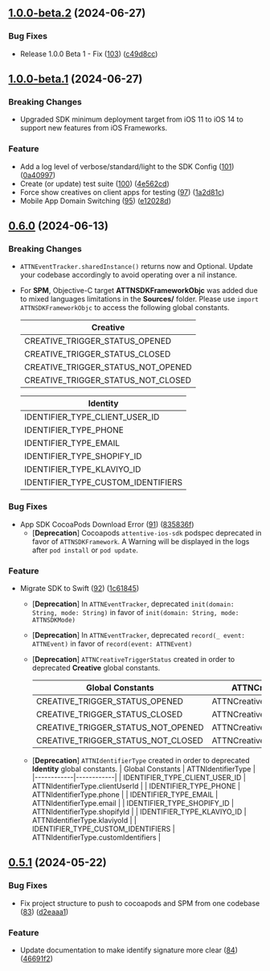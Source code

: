 ## [1.0.0-beta.2](https://github.com/attentive-mobile/attentive-ios-sdk/compare/1.0.0-beta.1...1.0.0-beta.2) (2024-06-27)

### Bug Fixes
* Release 1.0.0 Beta 1 - Fix ([103](https://github.com/attentive-mobile/attentive-ios-sdk/pull/103)) ([c49d8cc](https://github.com/attentive-mobile/attentive-ios-sdk/commit/c49d8cca52d77a1fc2441ccc0896f97c67ae08dd))

## [1.0.0-beta.1](https://github.com/attentive-mobile/attentive-ios-sdk/compare/0.6.0...1.0.0-beta.1) (2024-06-27)

### Breaking Changes
* Upgraded SDK minimum deployment target from iOS 11 to iOS 14 to support new features from iOS Frameworks.

### Feature
* Add a log level of verbose/standard/light to the SDK Config ([101](https://github.com/attentive-mobile/attentive-ios-sdk/pull/101)) ([0a40997](https://github.com/attentive-mobile/attentive-ios-sdk/commit/0a40997e62803d83731cc35d3b9c95aa5996893f))
* Create (or update) test suite ([100](https://github.com/attentive-mobile/attentive-ios-sdk/pull/100)) ([4e562cd](https://github.com/attentive-mobile/attentive-ios-sdk/commit/4e562cd93f4e17f6f7fd3498076895ec5e8e6fa8))
* Force show creatives on client apps for testing ([97](https://github.com/attentive-mobile/attentive-ios-sdk/pull/97)) ([1a2d81c](https://github.com/attentive-mobile/attentive-ios-sdk/commit/1a2d81cbfbb440638f5c5342225aeb58f11a236e))
* Mobile App Domain Switching ([95](https://github.com/attentive-mobile/attentive-ios-sdk/pull/95)) ([e12028d](e12028d7892ca5fbd785e26b05dfeda4ab187024))

## [0.6.0](https://github.com/attentive-mobile/attentive-ios-sdk/compare/0.5.1...0.6.0) (2024-06-13)

### Breaking Changes
* `ATTNEventTracker.sharedInstance()` returns now and Optional. Update your codebase accordingly to avoid operating over a nil instance.
* For **SPM**, Objective-C target **ATTNSDKFrameworkObjc** was added due to mixed languages limitations in the **Sources/** folder. Please use `import ATTNSDKFrameworkObjc` to access the following global constants.

  | Creative   |
  |------------|
  | CREATIVE_TRIGGER_STATUS_OPENED |
  | CREATIVE_TRIGGER_STATUS_CLOSED |
  | CREATIVE_TRIGGER_STATUS_NOT_OPENED |
  | CREATIVE_TRIGGER_STATUS_NOT_CLOSED |

  | Identity   |
  |------------|
  | IDENTIFIER_TYPE_CLIENT_USER_ID |
  | IDENTIFIER_TYPE_PHONE |
  | IDENTIFIER_TYPE_EMAIL |
  | IDENTIFIER_TYPE_SHOPIFY_ID |
  | IDENTIFIER_TYPE_KLAVIYO_ID |
  | IDENTIFIER_TYPE_CUSTOM_IDENTIFIERS |

### Bug Fixes

* App SDK CocoaPods Download Error ([91](https://github.com/attentive-mobile/attentive-ios-sdk/pull/91)) ([835836f](https://github.com/attentive-mobile/attentive-ios-sdk/commit/835836f8b7268bdb357d2c88fdefea67571ff2de))
  * [**Deprecation**] Cocoapods `attentive-ios-sdk` podspec deprecated in favor of `ATTNSDKFramework`. A Warning will be displayed in the logs after `pod install` or `pod update`.

### Feature

* Migrate SDK to Swift ([92](https://github.com/attentive-mobile/attentive-ios-sdk/pull/92)) ([1c61845](https://github.com/attentive-mobile/attentive-ios-sdk/commit/1c61845c024ebd26ba4b0965ec4939789e76b097))

    * [**Deprecation**] In `ATTNEventTracker`, deprecated `init(domain: String, mode: String)` in favor of `init(domain: String, mode: ATTNSDKMode)`
    * [**Deprecation**] In `ATTNEventTracker`, deprecated `record(_ event: ATTNEvent)` in favor of `record(event: ATTNEvent)`
    * [**Deprecation**] `ATTNCreativeTriggerStatus` created in order to deprecated **Creative** global constants.

      | Global Constants | ATTNCreativeTriggerStatus |  
      |------------|------------|
      | CREATIVE_TRIGGER_STATUS_OPENED | ATTNCreativeTriggerStatus.opened |
      | CREATIVE_TRIGGER_STATUS_CLOSED | ATTNCreativeTriggerStatus.closed |
      | CREATIVE_TRIGGER_STATUS_NOT_OPENED | ATTNCreativeTriggerStatus.notOpened | 
      | CREATIVE_TRIGGER_STATUS_NOT_CLOSED | ATTNCreativeTriggerStatus.notClosed |

    * [**Deprecation**] `ATTNIdentifierType` created in order to deprecated **Identity** global constants.
      | Global Constants | ATTNIdentifierType |  
      |------------|------------|
      | IDENTIFIER_TYPE_CLIENT_USER_ID | ATTNIdentifierType.clientUserId |
      | IDENTIFIER_TYPE_PHONE | ATTNIdentifierType.phone |
      | IDENTIFIER_TYPE_EMAIL | ATTNIdentifierType.email | 
      | IDENTIFIER_TYPE_SHOPIFY_ID | ATTNIdentifierType.shopifyId |
      | IDENTIFIER_TYPE_KLAVIYO_ID | ATTNIdentifierType.klaviyoId | 
      | IDENTIFIER_TYPE_CUSTOM_IDENTIFIERS | ATTNIdentifierType.customIdentifiers |
    

## [0.5.1](https://github.com/attentive-mobile/attentive-ios-sdk/compare/0.5.0...0.5.1) (2024-05-22)

### Bug Fixes

* Fix project structure to push to cocoapods and SPM from one codebase ([83](https://github.com/attentive-mobile/attentive-ios-sdk/pull/83)) ([d2eaaa1](https://github.com/attentive-mobile/attentive-ios-sdk/commit/d2eaaa181f4d4a2e5b99b8a1e83c447f2e681be1))

### Feature

* Update documentation to make identify signature more clear ([84](https://github.com/attentive-mobile/attentive-ios-sdk/pull/84)) ([46691f2](https://github.com/attentive-mobile/attentive-ios-sdk/commit/46691f276e02add53c6f6a0af5cd1c13c04c9497))
